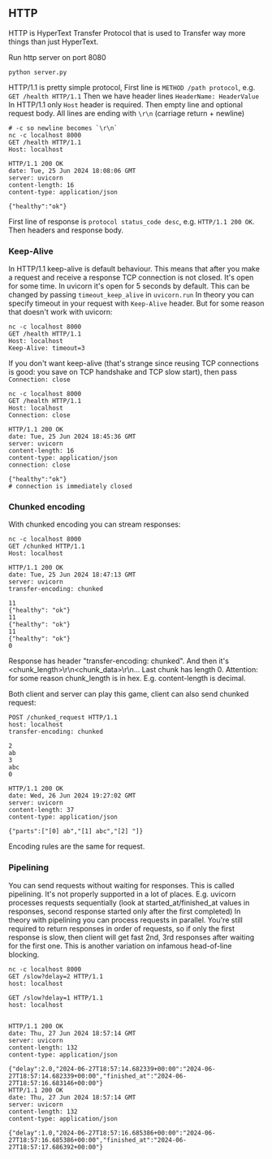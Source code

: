 ## HTTP

HTTP is HyperText Transfer Protocol that is used to Transfer way more things than just HyperText.

Run http server on port 8080
```shell
python server.py
```

HTTP/1.1 is pretty simple protocol,
First line is `METHOD /path protocol`, e.g. `GET /health HTTP/1.1`
Then we have header lines `HeaderName: HeaderValue`
In HTTP/1.1 only `Host` header is required.
Then empty line and optional request body.
All lines are ending with `\r\n` (carriage return + newline)


```shell
# -c so newline becomes `\r\n`
nc -c localhost 8000
GET /health HTTP/1.1
Host: localhost

HTTP/1.1 200 OK
date: Tue, 25 Jun 2024 18:08:06 GMT
server: uvicorn
content-length: 16
content-type: application/json

{"healthy":"ok"}
```

First line of response is `protocol status_code desc`, e.g. `HTTP/1.1 200 OK`.
Then headers and response body.

### Keep-Alive
In HTTP/1.1 keep-alive is default behaviour. This means that after you make a request and
receive a response TCP connection is not closed. It's open for some time. In uvicorn it's open for 5 seconds by default.
This can be changed by passing `timeout_keep_alive` in `uvicorn.run`
In theory you can specify timeout in your request with `Keep-Alive` header.
But for some reason that doesn't work with uvicorn:

```shell
nc -c localhost 8000
GET /health HTTP/1.1
Host: localhost
Keep-Alive: timeout=3

```

If you don't want keep-alive (that's strange since reusing TCP connections is good:
you save on TCP handshake and TCP slow start), then pass `Connection: close`

```shell
nc -c localhost 8000
GET /health HTTP/1.1
Host: localhost
Connection: close

HTTP/1.1 200 OK
date: Tue, 25 Jun 2024 18:45:36 GMT
server: uvicorn
content-length: 16
content-type: application/json
connection: close

{"healthy":"ok"}
# connection is immediately closed
```

### Chunked encoding
With chunked encoding you can stream responses:

```shell
nc -c localhost 8000
GET /chunked HTTP/1.1
Host: localhost

HTTP/1.1 200 OK
date: Tue, 25 Jun 2024 18:47:13 GMT
server: uvicorn
transfer-encoding: chunked

11
{"healthy": "ok"}
11
{"healthy": "ok"}
11
{"healthy": "ok"}
0

```
Response has header "transfer-encoding: chunked".
And then it's <chunk_length>\r\n<chunk_data>\r\n...
Last chunk has length 0.
Attention: for some reason chunk_length is in hex. E.g. content-length is decimal.

Both client and server can play this game, client can also send chunked request:

```shell
POST /chunked_request HTTP/1.1
host: localhost
transfer-encoding: chunked

2
ab
3
abc
0

HTTP/1.1 200 OK
date: Wed, 26 Jun 2024 19:27:02 GMT
server: uvicorn
content-length: 37
content-type: application/json

{"parts":["[0] ab","[1] abc","[2] "]}
```

Encoding rules are the same for request.


### Pipelining

You can send requests without waiting for responses. This is called pipelining.
It's not properly supported in a lot of places.
E.g. uvicorn processes requests sequentially (look at started_at/finished_at values in responses, second response started
only after the first completed)
In theory with pipelining you can process requests in parallel.
You're still required to return responses in order of requests, so if only the first response is slow, then client
will get fast 2nd, 3rd responses after waiting for the first one. This is another variation on infamous head-of-line blocking.

```shell
nc -c localhost 8000
GET /slow?delay=2 HTTP/1.1
host: localhost

GET /slow?delay=1 HTTP/1.1
host: localhost


HTTP/1.1 200 OK
date: Thu, 27 Jun 2024 18:57:14 GMT
server: uvicorn
content-length: 132
content-type: application/json

{"delay":2.0,"2024-06-27T18:57:14.682339+00:00":"2024-06-27T18:57:14.682339+00:00","finished_at":"2024-06-27T18:57:16.683146+00:00"}
HTTP/1.1 200 OK
date: Thu, 27 Jun 2024 18:57:14 GMT
server: uvicorn
content-length: 132
content-type: application/json

{"delay":1.0,"2024-06-27T18:57:16.685386+00:00":"2024-06-27T18:57:16.685386+00:00","finished_at":"2024-06-27T18:57:17.686392+00:00"}
```